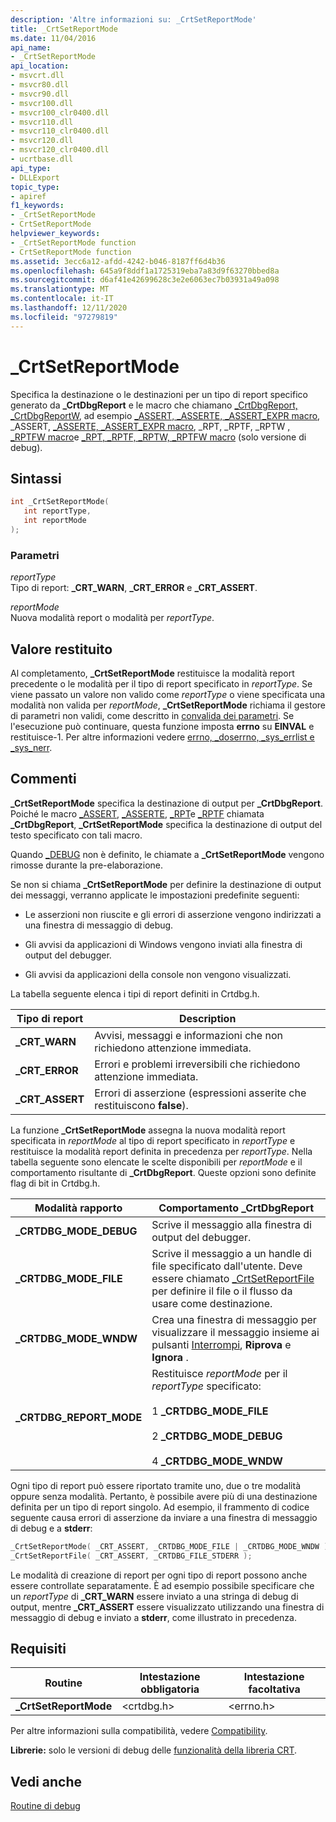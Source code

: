 ```yaml
---
description: 'Altre informazioni su: _CrtSetReportMode'
title: _CrtSetReportMode
ms.date: 11/04/2016
api_name:
- _CrtSetReportMode
api_location:
- msvcrt.dll
- msvcr80.dll
- msvcr90.dll
- msvcr100.dll
- msvcr100_clr0400.dll
- msvcr110.dll
- msvcr110_clr0400.dll
- msvcr120.dll
- msvcr120_clr0400.dll
- ucrtbase.dll
api_type:
- DLLExport
topic_type:
- apiref
f1_keywords:
- _CrtSetReportMode
- CrtSetReportMode
helpviewer_keywords:
- _CrtSetReportMode function
- CrtSetReportMode function
ms.assetid: 3ecc6a12-afdd-4242-b046-8187ff6d4b36
ms.openlocfilehash: 645a9f8ddf1a1725319eba7a83d9f63270bbed8a
ms.sourcegitcommit: d6af41e42699628c3e2e6063ec7b03931a49a098
ms.translationtype: MT
ms.contentlocale: it-IT
ms.lasthandoff: 12/11/2020
ms.locfileid: "97279819"
---
```

# <a name="_crtsetreportmode"></a>_CrtSetReportMode

Specifica la destinazione o le destinazioni per un tipo di report specifico generato da **_CrtDbgReport** e le macro che chiamano [_CrtDbgReport, _CrtDbgReportW](crtdbgreport-crtdbgreportw.md), ad esempio [_ASSERT, _ASSERTE, _ASSERT_EXPR macro](assert-asserte-assert-expr-macros.md), _ASSERT, [_ASSERTE, _ASSERT_EXPR macro](assert-asserte-assert-expr-macros.md), _RPT, _RPTF, _RPTW [, _RPTFW macro](rpt-rptf-rptw-rptfw-macros.md)e [_RPT, _RPTF, _RPTW, _RPTFW macro](rpt-rptf-rptw-rptfw-macros.md) (solo versione di debug).

## <a name="syntax"></a>Sintassi

```C
int _CrtSetReportMode(
   int reportType,
   int reportMode
);
```

### <a name="parameters"></a>Parametri

*reportType*<br/>
Tipo di report: **_CRT_WARN**, **_CRT_ERROR** e **_CRT_ASSERT**.

*reportMode*<br/>
Nuova modalità report o modalità per *reportType*.

## <a name="return-value"></a>Valore restituito

Al completamento, **_CrtSetReportMode** restituisce la modalità report precedente o le modalità per il tipo di report specificato in *reportType*. Se viene passato un valore non valido come *reportType* o viene specificata una modalità non valida per *reportMode*, **_CrtSetReportMode** richiama il gestore di parametri non validi, come descritto in [convalida dei parametri](../../c-runtime-library/parameter-validation.md). Se l'esecuzione può continuare, questa funzione imposta **errno** su **EINVAL** e restituisce-1. Per altre informazioni vedere [errno, _doserrno, _sys_errlist e _sys_nerr](../../c-runtime-library/errno-doserrno-sys-errlist-and-sys-nerr.md).

## <a name="remarks"></a>Commenti

**_CrtSetReportMode** specifica la destinazione di output per **_CrtDbgReport**. Poiché le macro [_ASSERT](assert-asserte-assert-expr-macros.md), [_ASSERTE](assert-asserte-assert-expr-macros.md), [_RPT](rpt-rptf-rptw-rptfw-macros.md)e [_RPTF](rpt-rptf-rptw-rptfw-macros.md) chiamata **_CrtDbgReport**, **_CrtSetReportMode** specifica la destinazione di output del testo specificato con tali macro.

Quando [_DEBUG](../../c-runtime-library/debug.md) non è definito, le chiamate a **_CrtSetReportMode** vengono rimosse durante la pre-elaborazione.

Se non si chiama **_CrtSetReportMode** per definire la destinazione di output dei messaggi, verranno applicate le impostazioni predefinite seguenti:

- Le asserzioni non riuscite e gli errori di asserzione vengono indirizzati a una finestra di messaggio di debug.

- Gli avvisi da applicazioni di Windows vengono inviati alla finestra di output del debugger.

- Gli avvisi da applicazioni della console non vengono visualizzati.

La tabella seguente elenca i tipi di report definiti in Crtdbg.h.

|Tipo di report|Description|
|-----------------|-----------------|
|**_CRT_WARN**|Avvisi, messaggi e informazioni che non richiedono attenzione immediata.|
|**_CRT_ERROR**|Errori e problemi irreversibili che richiedono attenzione immediata.|
|**_CRT_ASSERT**|Errori di asserzione (espressioni asserite che restituiscono **false**).|

La funzione **_CrtSetReportMode** assegna la nuova modalità report specificata in *reportMode* al tipo di report specificato in *reportType* e restituisce la modalità report definita in precedenza per *reportType*. Nella tabella seguente sono elencate le scelte disponibili per *reportMode* e il comportamento risultante di **_CrtDbgReport**. Queste opzioni sono definite flag di bit in Crtdbg.h.

|Modalità rapporto|Comportamento _CrtDbgReport|
|-----------------|-----------------------------|
|**_CRTDBG_MODE_DEBUG**|Scrive il messaggio alla finestra di output del debugger.|
|**_CRTDBG_MODE_FILE**|Scrive il messaggio a un handle di file specificato dall'utente. Deve essere chiamato [_CrtSetReportFile](crtsetreportfile.md) per definire il file o il flusso da usare come destinazione.|
|**_CRTDBG_MODE_WNDW**|Crea una finestra di messaggio per visualizzare il messaggio insieme ai pulsanti [Interrompi](abort.md), **Riprova** e **Ignora** .|
|**_CRTDBG_REPORT_MODE**|Restituisce *reportMode* per il *reportType* specificato:<br /><br /> 1   **_CRTDBG_MODE_FILE**<br /><br /> 2   **_CRTDBG_MODE_DEBUG**<br /><br /> 4   **_CRTDBG_MODE_WNDW**|

Ogni tipo di report può essere riportato tramite uno, due o tre modalità oppure senza modalità. Pertanto, è possibile avere più di una destinazione definita per un tipo di report singolo. Ad esempio, il frammento di codice seguente causa errori di asserzione da inviare a una finestra di messaggio di debug e a **stderr**:

```C
_CrtSetReportMode( _CRT_ASSERT, _CRTDBG_MODE_FILE | _CRTDBG_MODE_WNDW );
_CrtSetReportFile( _CRT_ASSERT, _CRTDBG_FILE_STDERR );
```

Le modalità di creazione di report per ogni tipo di report possono anche essere controllate separatamente. È ad esempio possibile specificare che un *reportType* di **_CRT_WARN** essere inviato a una stringa di debug di output, mentre **_CRT_ASSERT** essere visualizzato utilizzando una finestra di messaggio di debug e inviato a **stderr**, come illustrato in precedenza.

## <a name="requirements"></a>Requisiti

|Routine|Intestazione obbligatoria|Intestazione facoltativa|
|-------------|---------------------|---------------------|
|**_CrtSetReportMode**|\<crtdbg.h>|\<errno.h>|

Per altre informazioni sulla compatibilità, vedere [Compatibility](../../c-runtime-library/compatibility.md).

**Librerie:** solo le versioni di debug delle [funzionalità della libreria CRT](../../c-runtime-library/crt-library-features.md).

## <a name="see-also"></a>Vedi anche

[Routine di debug](../../c-runtime-library/debug-routines.md)<br/>
